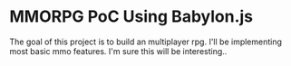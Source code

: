 # MMORPG PoC Using Babylon.js

The goal of this project is to build an multiplayer rpg. I'll be implementing most basic mmo features.
I'm sure this will be interesting..
